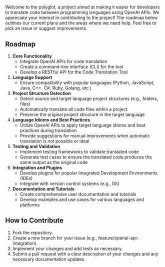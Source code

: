 # 

Welcome to the polyglot, a project aimed at making it easier for developers to translate code between programming languages using OpenAI APIs. We appreciate your interest in contributing to the project! The roadmap below outlines our current plans and the areas where we need help. Feel free to pick an issue or suggest improvements.

## **Roadmap**

1. **Core Functionality**
    - Integrate OpenAI APIs for code translation
    - Create a command-line interface (CLI) for the tool
    - Develop a RESTful API for the Code Translation Tool
2. **Language Support**
    - Ensure compatibility with popular languages (Python, JavaScript, Java, C++, C#, Ruby, Golang, etc.)
3. **Project Structure Detection**
    - Detect source and target language project structures (e.g., folders, files)
    - Automatically translate all code files within a project
    - Preserve the original project structure in the target language
4. **Language Idioms and Best Practices**
    - Utilize OpenAI APIs to apply target language idioms and best practices during translation
    - Provide suggestions for manual improvements when automatic translation is not possible or ideal
5. **Testing and Validation**
    - Implement testing frameworks to validate translated code
    - Generate test cases to ensure the translated code produces the same output as the original code
6. **Integration and Plugins**
    - Develop plugins for popular Integrated Development Environments (IDEs)
    - Integrate with version control systems (e.g., Git)
7. **Documentation and Tutorials**
    - Create comprehensive user documentation and tutorials
    - Develop examples and use cases for various languages and platforms


## **How to Contribute**

1. Fork the repository.
2. Create a new branch for your issue (e.g., feature/openai-api-integration).
3. Implement your changes and add tests as necessary.
4. Submit a pull request with a clear description of your changes and any necessary documentation updates.
